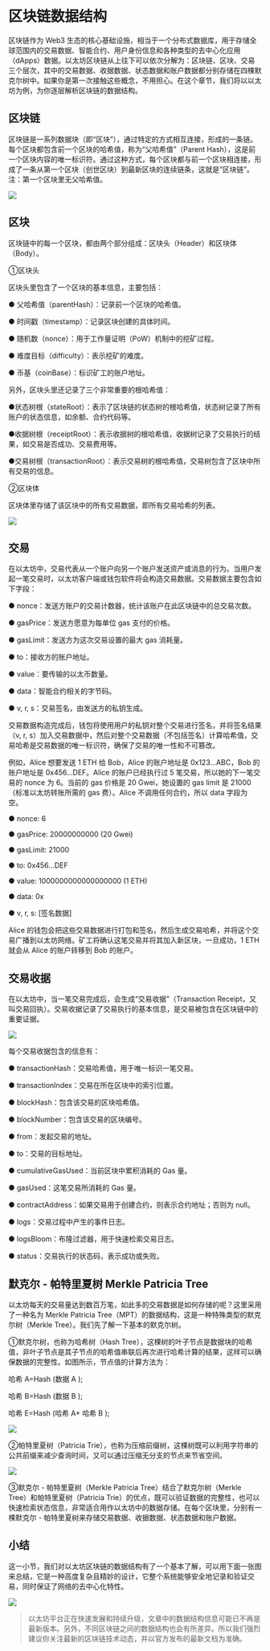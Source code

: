 # 区块链数据结构

区块链作为 Web3 生态的核心基础设施，相当于一个分布式数据库，用于存储全球范围内的交易数据、智能合约、用户身份信息和各种类型的去中心化应用（dApps）数据。以太坊区块链从上往下可以依次分解为：区块链、区块、交易三个层次，其中的交易数据、收据数据、状态数据和账户数据都分别存储在四棵默克尔树中。如果你是第一次接触这些概念，不用担心。在这个章节，我们将以以太坊为例，为你逐层解析区块链的数据结构。

## 区块链

区块链是一系列数据块（即“区块”），通过特定的方式相互连接，形成的一条链。每个区块都包含前一个区块的哈希值，称为“父哈希值”（Parent Hash），这是前一个区块内容的唯一标识符。通过这种方式，每个区块都与前一个区块相连接，形成了一条从第一个区块（创世区块）到最新区块的连续链条，这就是“区块链”。注：第一个区块里无父哈希值。

![](../../../assets/article/blockchain/blockchain.webp)

## 区块

区块链中的每一个区块，都由两个部分组成：区块头（Header）和区块体（Body）。

①区块头

区块头里包含了一个区块的基本信息，主要包括：

● 父哈希值（parentHash）：记录前一个区块的哈希值。

● 时间戳（timestamp）：记录区块创建的具体时间。

● 随机数（nonce）：用于工作量证明（PoW）机制中的挖矿过程。

● 难度目标（difficulty）：表示挖矿的难度。

● 币基（coinBase）：标识矿工的账户地址。

另外，区块头里还记录了三个非常重要的根哈希值：

●状态树根（stateRoot）：表示了区块链的状态树的根哈希值，状态树记录了所有账户的状态信息，如余额、合约代码等。

●收据树根（receiptRoot）：表示收据树的根哈希值，收据树记录了交易执行的结果，如交易是否成功、交易费用等。

●交易树根（transactionRoot）：表示交易树的根哈希值，交易树包含了区块中所有交易的信息。

②区块体

区块体里存储了该区块中的所有交易数据，即所有交易哈希的列表。

![](../../../assets/article/blockchain/blockchain-content.webp)

## 交易

在以太坊中，交易代表从一个账户向另一个账户发送资产或消息的行为。当用户发起一笔交易时，以太坊客户端或钱包软件将会构造交易数据。交易数据主要包含如下字段：

● nonce：发送方账户的交易计数器，统计该账户在此区块链中的总交易次数。

● gasPrice：发送方愿意为每单位 gas 支付的价格。

● gasLimit：发送方为这次交易设置的最大 gas 消耗量。

● to：接收方的账户地址。

● value：要传输的以太币数量。

● data：智能合约相关的字节码。

● v, r, s：交易签名，由发送方的私钥生成。

交易数据构造完成后，钱包将使用用户的私钥对整个交易进行签名，并将签名结果（v, r, s）加入交易数据中，然后对整个交易数据（不包括签名）计算哈希值，交易哈希是交易数据的唯一标识符，确保了交易的唯一性和不可篡改。

例如，Alice 想要发送 1 ETH 给 Bob，Alice 的账户地址是 0x123…ABC，Bob 的账户地址是 0x456…DEF。Alice 的账户已经执行过 5 笔交易，所以她的下一笔交易的 nonce 为 6。当前的 gas 价格是 20 Gwei，她设置的 gas limit 是 21000（标准以太坊转账所需的 gas 费）。Alice 不调用任何合约，所以 data 字段为空。

● nonce: 6

● gasPrice: 20000000000 (20 Gwei)

● gasLimit: 21000

● to: 0x456…DEF

● value: 1000000000000000000 (1 ETH)

● data: 0x

● v, r, s: [签名数据]

Alice 的钱包会把这些交易数据进行打包和签名，然后生成交易哈希，并将这个交易广播到以太坊网络。矿工将确认这笔交易并将其加入新区块，一旦成功，1 ETH 就会从 Alice 的账户转移到 Bob 的账户。

## 交易收据

在以太坊中，当一笔交易完成后，会生成“交易收据”（Transaction Receipt，又叫交易回执）。交易收据记录了交易执行的基本信息，是交易被包含在区块链中的重要证据。

![](../../../assets/article/blockchain/blockchain-swap.webp)

每个交易收据包含的信息有：

● transactionHash：交易哈希值，用于唯一标识一笔交易。

● transactionIndex：交易在所在区块中的索引位置。

● blockHash：包含该交易的区块哈希值。

● blockNumber：包含该交易的区块编号。

● from：发起交易的地址。

● to：交易的目标地址。

● cumulativeGasUsed：当前区块中累积消耗的 Gas 量。

● gasUsed：这笔交易所消耗的 Gas 量。

● contractAddress：如果交易用于创建合约，则表示合约地址；否则为 null。

● logs：交易过程中产生的事件日志。

● logsBloom：布隆过滤器，用于快速检索交易日志。

● status：交易执行的状态码，表示成功或失败。

## 默克尔 - 帕特里夏树 Merkle Patricia Tree

以太坊每天的交易量达到数百万笔，如此多的交易数据是如何存储的呢？这里采用了一种名为 Merkle Patricia Tree（MPT）的数据结构，这是一种特殊类型的默克尔树（Merkle Tree）。我们先了解一下基本的默克尔树。

①默克尔树，也称为哈希树（Hash Tree），这棵树的叶子节点是数据块的哈希值，非叶子节点是其子节点的哈希值串联后再次进行哈希计算的结果，这样可以确保数据的完整性。如图所示，节点值的计算方法为：

哈希 A=Hash (数据 A );

哈希 B=Hash (数据 B );

哈希 E=Hash (哈希 A+ 哈希 B );

![](../../../assets/article/blockchain/blockchain-tree.webp)

②帕特里夏树（Patricia Trie），也称为压缩前缀树，这棵树既可以利用字符串的公共前缀来减少查询时间，又可以通过压缩无分支的节点来节省空间。

![](../../../assets/article/blockchain/blockchain-trip.webp)

③默克尔 - 帕特里夏树（Merkle Patricia Tree）结合了默克尔树（Merkle Tree）和帕特里夏树（Patricia Trie）的优点，既可以验证数据的完整性，也可以快速检索状态信息，非常适合用作以太坊中的数据存储。在每个区块里，分别有一棵默克尔 - 帕特里夏树来存储交易数据、收据数据、状态数据和账户数据。

## 小结

这一小节，我们对以太坊区块链的数据结构有了一个基本了解，可以用下面一张图来总结，它是一种高度复杂且精妙的设计，它整个系统能够安全地记录和验证交易，同时保证了网络的去中心化特性。

![](../../../assets/article/blockchain/blockchain-end.webp)

> 以太坊平台正在快速发展和持续升级，文章中的数据结构信息可能已不再是最新版本。另外，不同区块链之间的数据结构也会有所差异。所以我们强烈建议你关注最新的区块链技术动态，并以官方发布的最新文档为准确。
